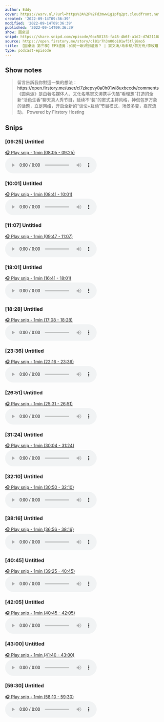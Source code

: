 ```yaml
---
author: Eddy
cover: https://wsrv.nl/?url=https%3A%2F%2Fd3mww1g1pfq2pt.cloudfront.net%2FAvatar%2Fcl7zkcpvy0a0h01wi8uxbccdv%2F1666234585141.jpg&w=200&h=200
created: '2022-09-14T09:36:39'
modified: '2022-09-14T09:36:39'
published: '2022-09-14T09:36:39'
show: 圆桌派
snipd: https://share.snipd.com/episode/0ac58133-fa48-4b6f-a1d2-d7d21108c91a
source: https://open.firstory.me/story/cl81r7h3m00oi01wf5tlj8mo5
title: 【圆桌派 第三季】EP3渣男：如何一眼识别渣男？ | 窦文涛/马未都/蒋方舟/李玫瑾 | 优酷纪实 YOUKU DOCUMENTARY
type: podcast-episode
---
```



## Show notes
> 留言告訴我你對這一集的想法：  https://open.firstory.me/user/cl7zkcpvy0a0h01wi8uxbccdv/comments   《圆桌派》是由著名媒体人、文化名嘴窦文涛携手优酷“看理想”打造的全新“活色生香”聊天真人秀节目，延续不“装”的窦式主持风格，神侃包罗万象的话题，立足网络，开启全新的“谈论+互动”节目模式，场景多变，嘉宾流动。
> Powered by  Firstory Hosting

## Snips
### [09:25] Untitled
[🎧 Play snip - 1min️ (08:05 - 09:25)](https://share.snipd.com/snip/10dd70ac-275a-4d84-bf9d-0efdeb93ec1a)
<audio controls> <source src="https://backend.endpoints.firstory-709db.cloud.goog/play.mp3?url=https%3A%2F%2Fd3mww1g1pfq2pt.cloudfront.net%2FRecord%2Fcl7zkcpvy0a0h01wi8uxbccdv%2Fcl81r7h3m00oj01wfd3okfmuf.mp3%3Fv%3D1663168276045#t=08:05,09:25"> </audio>
### [10:01] Untitled
[🎧 Play snip - 1min️ (08:41 - 10:01)](https://share.snipd.com/snip/7b8df184-9521-476c-b48e-ca32425d0fb1)
<audio controls> <source src="https://backend.endpoints.firstory-709db.cloud.goog/play.mp3?url=https%3A%2F%2Fd3mww1g1pfq2pt.cloudfront.net%2FRecord%2Fcl7zkcpvy0a0h01wi8uxbccdv%2Fcl81r7h3m00oj01wfd3okfmuf.mp3%3Fv%3D1663168276045#t=08:41,10:01"> </audio>
### [11:07] Untitled
[🎧 Play snip - 1min️ (09:47 - 11:07)](https://share.snipd.com/snip/65d7294e-f721-4827-a6f6-dad8333a1216)
<audio controls> <source src="https://backend.endpoints.firstory-709db.cloud.goog/play.mp3?url=https%3A%2F%2Fd3mww1g1pfq2pt.cloudfront.net%2FRecord%2Fcl7zkcpvy0a0h01wi8uxbccdv%2Fcl81r7h3m00oj01wfd3okfmuf.mp3%3Fv%3D1663168276045#t=09:47,11:07"> </audio>
### [18:01] Untitled
[🎧 Play snip - 1min️ (16:41 - 18:01)](https://share.snipd.com/snip/d433adfb-6e47-4ec4-83d5-9ff9e589d11d)
<audio controls> <source src="https://backend.endpoints.firstory-709db.cloud.goog/play.mp3?url=https%3A%2F%2Fd3mww1g1pfq2pt.cloudfront.net%2FRecord%2Fcl7zkcpvy0a0h01wi8uxbccdv%2Fcl81r7h3m00oj01wfd3okfmuf.mp3%3Fv%3D1663168276045#t=16:41,18:01"> </audio>
### [18:28] Untitled
[🎧 Play snip - 1min️ (17:08 - 18:28)](https://share.snipd.com/snip/33b428d1-979d-49b4-be59-b4cb119fcef9)
<audio controls> <source src="https://backend.endpoints.firstory-709db.cloud.goog/play.mp3?url=https%3A%2F%2Fd3mww1g1pfq2pt.cloudfront.net%2FRecord%2Fcl7zkcpvy0a0h01wi8uxbccdv%2Fcl81r7h3m00oj01wfd3okfmuf.mp3%3Fv%3D1663168276045#t=17:08,18:28"> </audio>
### [23:36] Untitled
[🎧 Play snip - 1min️ (22:16 - 23:36)](https://share.snipd.com/snip/5af9667a-f959-449a-838d-64e849aa6b0a)
<audio controls> <source src="https://backend.endpoints.firstory-709db.cloud.goog/play.mp3?url=https%3A%2F%2Fd3mww1g1pfq2pt.cloudfront.net%2FRecord%2Fcl7zkcpvy0a0h01wi8uxbccdv%2Fcl81r7h3m00oj01wfd3okfmuf.mp3%3Fv%3D1663168276045#t=22:16,23:36"> </audio>
### [26:51] Untitled
[🎧 Play snip - 1min️ (25:31 - 26:51)](https://share.snipd.com/snip/fe9a1eb5-d72f-4354-9178-09548e7aae27)
<audio controls> <source src="https://backend.endpoints.firstory-709db.cloud.goog/play.mp3?url=https%3A%2F%2Fd3mww1g1pfq2pt.cloudfront.net%2FRecord%2Fcl7zkcpvy0a0h01wi8uxbccdv%2Fcl81r7h3m00oj01wfd3okfmuf.mp3%3Fv%3D1663168276045#t=25:31,26:51"> </audio>
### [31:24] Untitled
[🎧 Play snip - 1min️ (30:04 - 31:24)](https://share.snipd.com/snip/ae4bdae1-9676-4875-b99d-f142a7b43794)
<audio controls> <source src="https://backend.endpoints.firstory-709db.cloud.goog/play.mp3?url=https%3A%2F%2Fd3mww1g1pfq2pt.cloudfront.net%2FRecord%2Fcl7zkcpvy0a0h01wi8uxbccdv%2Fcl81r7h3m00oj01wfd3okfmuf.mp3%3Fv%3D1663168276045#t=30:04,31:24"> </audio>
### [32:10] Untitled
[🎧 Play snip - 1min️ (30:50 - 32:10)](https://share.snipd.com/snip/cfc7e4a2-ef2d-4113-85b9-03f9958cd087)
<audio controls> <source src="https://backend.endpoints.firstory-709db.cloud.goog/play.mp3?url=https%3A%2F%2Fd3mww1g1pfq2pt.cloudfront.net%2FRecord%2Fcl7zkcpvy0a0h01wi8uxbccdv%2Fcl81r7h3m00oj01wfd3okfmuf.mp3%3Fv%3D1663168276045#t=30:50,32:10"> </audio>
### [38:16] Untitled
[🎧 Play snip - 1min️ (36:56 - 38:16)](https://share.snipd.com/snip/59ab94c2-12df-417d-9bd2-5dccf7aaf62a)
<audio controls> <source src="https://backend.endpoints.firstory-709db.cloud.goog/play.mp3?url=https%3A%2F%2Fd3mww1g1pfq2pt.cloudfront.net%2FRecord%2Fcl7zkcpvy0a0h01wi8uxbccdv%2Fcl81r7h3m00oj01wfd3okfmuf.mp3%3Fv%3D1663168276045#t=36:56,38:16"> </audio>
### [40:45] Untitled
[🎧 Play snip - 1min️ (39:25 - 40:45)](https://share.snipd.com/snip/7d2f4b7a-dfce-4ad1-af80-01b378628033)
<audio controls> <source src="https://backend.endpoints.firstory-709db.cloud.goog/play.mp3?url=https%3A%2F%2Fd3mww1g1pfq2pt.cloudfront.net%2FRecord%2Fcl7zkcpvy0a0h01wi8uxbccdv%2Fcl81r7h3m00oj01wfd3okfmuf.mp3%3Fv%3D1663168276045#t=39:25,40:45"> </audio>
### [42:05] Untitled
[🎧 Play snip - 1min️ (40:45 - 42:05)](https://share.snipd.com/snip/4315530b-d41a-4553-b38f-7678b1a031f3)
<audio controls> <source src="https://backend.endpoints.firstory-709db.cloud.goog/play.mp3?url=https%3A%2F%2Fd3mww1g1pfq2pt.cloudfront.net%2FRecord%2Fcl7zkcpvy0a0h01wi8uxbccdv%2Fcl81r7h3m00oj01wfd3okfmuf.mp3%3Fv%3D1663168276045#t=40:45,42:05"> </audio>
### [43:00] Untitled
[🎧 Play snip - 1min️ (41:40 - 43:00)](https://share.snipd.com/snip/cfb52c82-70ef-4e97-a177-19d4f71e20a9)
<audio controls> <source src="https://backend.endpoints.firstory-709db.cloud.goog/play.mp3?url=https%3A%2F%2Fd3mww1g1pfq2pt.cloudfront.net%2FRecord%2Fcl7zkcpvy0a0h01wi8uxbccdv%2Fcl81r7h3m00oj01wfd3okfmuf.mp3%3Fv%3D1663168276045#t=41:40,43:00"> </audio>
### [59:30] Untitled
[🎧 Play snip - 1min️ (58:10 - 59:30)](https://share.snipd.com/snip/58693b3d-7155-4119-9fbe-e6bf18e87186)
<audio controls> <source src="https://backend.endpoints.firstory-709db.cloud.goog/play.mp3?url=https%3A%2F%2Fd3mww1g1pfq2pt.cloudfront.net%2FRecord%2Fcl7zkcpvy0a0h01wi8uxbccdv%2Fcl81r7h3m00oj01wfd3okfmuf.mp3%3Fv%3D1663168276045#t=58:10,59:30"> </audio>
